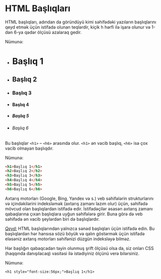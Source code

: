 
# HTML Başlıqları
HTML başlıqları, adından da göründüyü kimi səhifədəki yazıların başlıqlarını qeyd etmək üçün istifadə olunan teqlərdir, kiçik h hərfi ilə işarə olunur və 1-dən 6-ya qədər ölçüsü azalaraq gedir. 

Nümunə:

- <h1> Başlıq 1</h1>
- <h2> Başlıq 2 </h2>
- <h3> Başlıq 3 </h3>
- <h4> Başlıq 4 </h4>
- <h5> Başlıq 5 </h5>
- <h6> Başlıq 6 </h6>

Bu başlıqlar `<h1>` – `<h6>` arasında olur. `<h1>` ən vacib başlıq, `<h6>` isə çox vacib olmayan başlıqdır. 

Nümunə:
```html
<h1>Başlıq 1</h1>
<h2>Başlıq 2</h2>
<h3>Başlıq 3</h3>
<h4>Başlıq 4</h4>
<h5>Başlıq 5</h5>
<h6>Başlıq 6</h6>
```
Axtarış motorları (Google, Bing, Yandex və s.) veb səhifələrin strukturlarını və içindəkilərini indeksləmək (axtarış zamanı lazım olur) üçün, səhifədə mövcud olan başlıqlardan istifadə edir. İstifadəçilər əsasən axtarış zamanı qabaqlarına çıxan başlıqlara uyğun səhifələrə girir. Buna görə də veb səhifədə ən vacib şeylərdən biri də başlıqlardır. 

<ins>*Qeyd:*</ins> HTML başlıqlarından yalnızca sənəd başlıqları üçün istifadə edin. Bu başlıqlardan hər hansısa sözü böyük və qalın göstərmək üçün istifadə eləsəniz axtarış motorları səhifənizi düzgün indeksləyə bilməz. 

Hər başlığın qabaqcadan təyin olunmuş şrift ölçüsü olsa da, siz onları CSS (haqqında danışılacaq) vasitəsi ilə istədiyiniz ölçünü verə bilərsiniz. 

Nümunə:

`<h1 style="font-size:56px;">Başlıq 1</h1>` 
